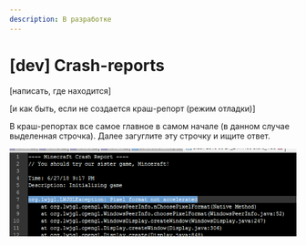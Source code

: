 ```yaml
---
description: В разработке
---
```


# \[dev\] Crash-reports

\[написать, где находится\]

\[и как быть, если не создается краш-репорт \(режим отладки\)\]

В краш-репортах все самое главное в самом начале \(в данном случае выделенная строчка\). Далее загуглите эту строчку и ищите ответ.

![](../.gitbook/assets/image%20%285%29.png)

